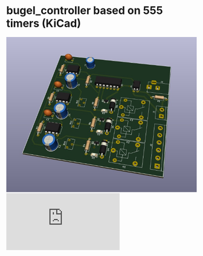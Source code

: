 # bugel_controller based on 555 timers (KiCad)
![3d-view-pcb](3D-view-pcb.jpg)
![bugel_controller.pdf](https://github.com/codekote/bugel_controller/blob/b75f35d3f35b32695f39fd0bc2255d56b1143544/bugel_controller.pdf)
